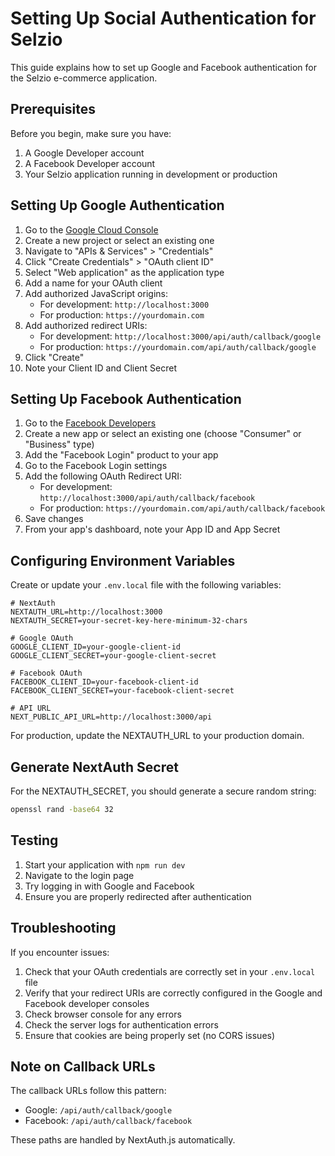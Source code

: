 # Setting Up Social Authentication for Selzio

This guide explains how to set up Google and Facebook authentication for the Selzio e-commerce application.

## Prerequisites

Before you begin, make sure you have:

1. A Google Developer account
2. A Facebook Developer account
3. Your Selzio application running in development or production

## Setting Up Google Authentication

1. Go to the [Google Cloud Console](https://console.cloud.google.com/)
2. Create a new project or select an existing one
3. Navigate to "APIs & Services" > "Credentials"
4. Click "Create Credentials" > "OAuth client ID"
5. Select "Web application" as the application type
6. Add a name for your OAuth client
7. Add authorized JavaScript origins:
   - For development: `http://localhost:3000`
   - For production: `https://yourdomain.com`
8. Add authorized redirect URIs:
   - For development: `http://localhost:3000/api/auth/callback/google`
   - For production: `https://yourdomain.com/api/auth/callback/google`
9. Click "Create"
10. Note your Client ID and Client Secret

## Setting Up Facebook Authentication

1. Go to the [Facebook Developers](https://developers.facebook.com/)
2. Create a new app or select an existing one (choose "Consumer" or "Business" type)
3. Add the "Facebook Login" product to your app
4. Go to the Facebook Login settings
5. Add the following OAuth Redirect URI:
   - For development: `http://localhost:3000/api/auth/callback/facebook`
   - For production: `https://yourdomain.com/api/auth/callback/facebook`
6. Save changes
7. From your app's dashboard, note your App ID and App Secret

## Configuring Environment Variables

Create or update your `.env.local` file with the following variables:

```
# NextAuth
NEXTAUTH_URL=http://localhost:3000
NEXTAUTH_SECRET=your-secret-key-here-minimum-32-chars

# Google OAuth
GOOGLE_CLIENT_ID=your-google-client-id
GOOGLE_CLIENT_SECRET=your-google-client-secret

# Facebook OAuth
FACEBOOK_CLIENT_ID=your-facebook-client-id
FACEBOOK_CLIENT_SECRET=your-facebook-client-secret

# API URL
NEXT_PUBLIC_API_URL=http://localhost:3000/api
```

For production, update the NEXTAUTH_URL to your production domain.

## Generate NextAuth Secret

For the NEXTAUTH_SECRET, you should generate a secure random string:

```bash
openssl rand -base64 32
```

## Testing

1. Start your application with `npm run dev`
2. Navigate to the login page
3. Try logging in with Google and Facebook
4. Ensure you are properly redirected after authentication

## Troubleshooting

If you encounter issues:

1. Check that your OAuth credentials are correctly set in your `.env.local` file
2. Verify that your redirect URIs are correctly configured in the Google and Facebook developer consoles
3. Check browser console for any errors
4. Check the server logs for authentication errors
5. Ensure that cookies are being properly set (no CORS issues)

## Note on Callback URLs

The callback URLs follow this pattern:
- Google: `/api/auth/callback/google`
- Facebook: `/api/auth/callback/facebook`

These paths are handled by NextAuth.js automatically. 